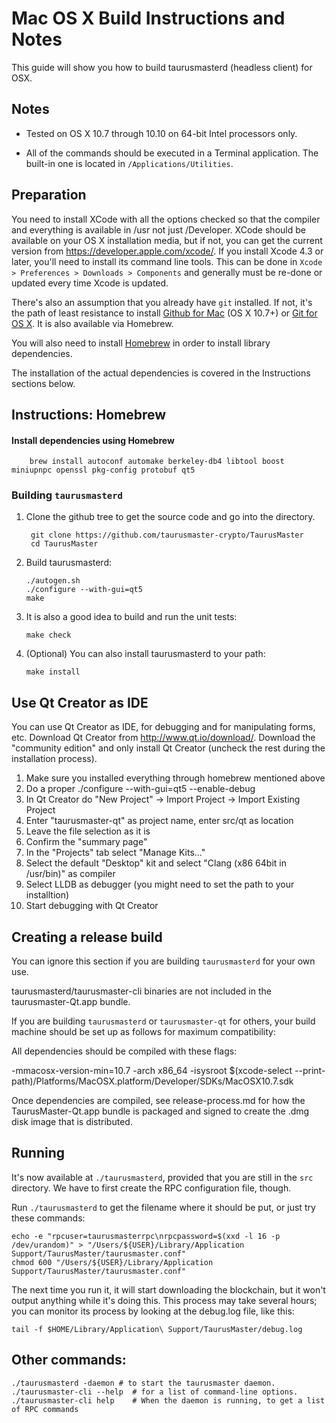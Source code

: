 Mac OS X Build Instructions and Notes
====================================
This guide will show you how to build taurusmasterd (headless client) for OSX.

Notes
-----

* Tested on OS X 10.7 through 10.10 on 64-bit Intel processors only.

* All of the commands should be executed in a Terminal application. The
built-in one is located in `/Applications/Utilities`.

Preparation
-----------

You need to install XCode with all the options checked so that the compiler
and everything is available in /usr not just /Developer. XCode should be
available on your OS X installation media, but if not, you can get the
current version from https://developer.apple.com/xcode/. If you install
Xcode 4.3 or later, you'll need to install its command line tools. This can
be done in `Xcode > Preferences > Downloads > Components` and generally must
be re-done or updated every time Xcode is updated.

There's also an assumption that you already have `git` installed. If
not, it's the path of least resistance to install [Github for Mac](https://mac.github.com/)
(OS X 10.7+) or
[Git for OS X](https://code.google.com/p/git-osx-installer/). It is also
available via Homebrew.

You will also need to install [Homebrew](http://brew.sh) in order to install library
dependencies.

The installation of the actual dependencies is covered in the Instructions
sections below.

Instructions: Homebrew
----------------------

#### Install dependencies using Homebrew

        brew install autoconf automake berkeley-db4 libtool boost miniupnpc openssl pkg-config protobuf qt5

### Building `taurusmasterd`

1. Clone the github tree to get the source code and go into the directory.

        git clone https://github.com/taurusmaster-crypto/TaurusMaster
        cd TaurusMaster

2.  Build taurusmasterd:

        ./autogen.sh
        ./configure --with-gui=qt5
        make

3.  It is also a good idea to build and run the unit tests:

        make check

4.  (Optional) You can also install taurusmasterd to your path:

        make install

Use Qt Creator as IDE
------------------------
You can use Qt Creator as IDE, for debugging and for manipulating forms, etc.
Download Qt Creator from http://www.qt.io/download/. Download the "community edition" and only install Qt Creator (uncheck the rest during the installation process).

1. Make sure you installed everything through homebrew mentioned above
2. Do a proper ./configure --with-gui=qt5 --enable-debug
3. In Qt Creator do "New Project" -> Import Project -> Import Existing Project
4. Enter "taurusmaster-qt" as project name, enter src/qt as location
5. Leave the file selection as it is
6. Confirm the "summary page"
7. In the "Projects" tab select "Manage Kits..."
8. Select the default "Desktop" kit and select "Clang (x86 64bit in /usr/bin)" as compiler
9. Select LLDB as debugger (you might need to set the path to your installtion)
10. Start debugging with Qt Creator

Creating a release build
------------------------
You can ignore this section if you are building `taurusmasterd` for your own use.

taurusmasterd/taurusmaster-cli binaries are not included in the taurusmaster-Qt.app bundle.

If you are building `taurusmasterd` or `taurusmaster-qt` for others, your build machine should be set up
as follows for maximum compatibility:

All dependencies should be compiled with these flags:

 -mmacosx-version-min=10.7
 -arch x86_64
 -isysroot $(xcode-select --print-path)/Platforms/MacOSX.platform/Developer/SDKs/MacOSX10.7.sdk

Once dependencies are compiled, see release-process.md for how the TaurusMaster-Qt.app
bundle is packaged and signed to create the .dmg disk image that is distributed.

Running
-------

It's now available at `./taurusmasterd`, provided that you are still in the `src`
directory. We have to first create the RPC configuration file, though.

Run `./taurusmasterd` to get the filename where it should be put, or just try these
commands:

    echo -e "rpcuser=taurusmasterrpc\nrpcpassword=$(xxd -l 16 -p /dev/urandom)" > "/Users/${USER}/Library/Application Support/TaurusMaster/taurusmaster.conf"
    chmod 600 "/Users/${USER}/Library/Application Support/TaurusMaster/taurusmaster.conf"

The next time you run it, it will start downloading the blockchain, but it won't
output anything while it's doing this. This process may take several hours;
you can monitor its process by looking at the debug.log file, like this:

    tail -f $HOME/Library/Application\ Support/TaurusMaster/debug.log

Other commands:
-------

    ./taurusmasterd -daemon # to start the taurusmaster daemon.
    ./taurusmaster-cli --help  # for a list of command-line options.
    ./taurusmaster-cli help    # When the daemon is running, to get a list of RPC commands
